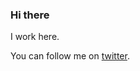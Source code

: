 ### Hi there 
I work here.

You can follow me on [twitter](http://a.rashiq.me/l/twitter).

<img src="https://a.rashiq.me/gh.png" width="0px" height="0px" style="display:none;"/>
